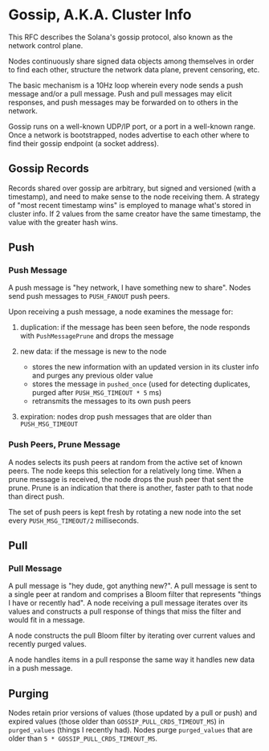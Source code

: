 # Gossip, A.K.A. Cluster Info

This RFC describes the Solana's gossip protocol, also known as the network
control plane.

Nodes continuously share signed data objects among themselves in order to find
each other, structure the network data plane, prevent censoring, etc.

The basic mechanism is a 10Hz loop wherein every node sends a push message
and/or a pull message.  Push and pull messages may elicit responses, and push
messages may be forwarded on to others in the network.

Gossip runs on a well-known UDP/IP port, or a port in a well-known range.  Once
a network is bootstrapped, nodes advertise to each other where to find their
gossip endpoint (a socket address).

## Gossip Records

Records shared over gossip are arbitrary, but signed and versioned (with a
timestamp), and need to make sense to the node receiving them.  A strategy of
"most recent timestamp wins" is employed to manage what's stored in cluster
info.  If 2 values from the same creator have the same timestamp, the value
with the greater hash wins.

## Push

### Push Message

A push message is "hey network, I have something new to share".  Nodes send
push messages to `PUSH_FANOUT` push peers.

Upon receiving a push message, a node examines the message for:

1. duplication: if the message has been seen before, the node responds with
   `PushMessagePrune` and drops the message

2. new data: if the message is new to the node
    * stores the new information with an updated version in its cluster info and
       purges any previous older value
    * stores the message in `pushed_once` (used for detecting duplicates,
       purged after `PUSH_MSG_TIMEOUT * 5` ms)
    * retransmits the messages to its own push peers

3. expiration: nodes drop push messages that are older than `PUSH_MSG_TIMEOUT`

### Push Peers, Prune Message

A nodes selects its push peers at random from the active set of known peers.
The node keeps this selection for a relatively long time.  When a prune message
is received, the node drops the push peer that sent the prune.  Prune is an
indication that there is another, faster path to that node than direct push.

The set of push peers is kept fresh by rotating a new node into the set every
`PUSH_MSG_TIMEOUT/2` milliseconds.

## Pull

### Pull Message

A pull message is "hey dude, got anything new?".  A pull message is sent to a
single peer at random and comprises a Bloom filter that represents "things I
have or recently had".  A node receiving a pull message iterates over its values
and constructs a pull response of things that miss the filter and would fit in a
message.

A node constructs the pull Bloom filter by iterating over current values and
recently purged values.

A node handles items in a pull response the same way it handles new data in a
push message.


## Purging

Nodes retain prior versions of values (those updated by a pull or push) and
expired values (those older than `GOSSIP_PULL_CRDS_TIMEOUT_MS`) in
`purged_values` (things I recently had).  Nodes purge `purged_values` that are
older than `5 * GOSSIP_PULL_CRDS_TIMEOUT_MS`.
